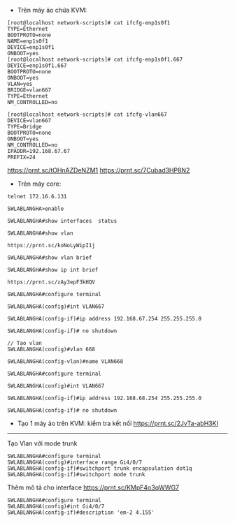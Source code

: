 - Trên máy ảo chứa KVM:

```
[root@localhost network-scripts]# cat ifcfg-enp1s0f1
TYPE=Ethernet
BOOTPROTO=none
NAME=enp1s0f1
DEVICE=enp1s0f1
ONBOOT=yes
[root@localhost network-scripts]# cat ifcfg-enp1s0f1.667
DEVICE=enp1s0f1.667
BOOTPROTO=none
ONBOOT=yes
VLAN=yes
BRIDGE=vlan667
TYPE=Ethernet
NM_CONTROLLED=no

[root@localhost network-scripts]# cat ifcfg-vlan667
DEVICE=vlan667
TYPE=Bridge
BOOTPROTO=none
ONBOOT=yes
NM_CONTROLLED=no
IPADDR=192.168.67.67
PREFIX=24
```

https://prnt.sc/tOHnAZDeNZM1
https://prnt.sc/7Cubad3HP8N2
- Trên máy core:

```
telnet 172.16.6.131

SWLABLANGHA>enable 

SWLABLANGHA#show interfaces  status

SWLABLANGHA#show vlan

https://prnt.sc/koNoLyWipI1j

SWLABLANGHA#show vlan brief

SWLABLANGHA#show ip int brief

https://prnt.sc/zAy3epF3kHQV

SWLABLANGHA#configure terminal

SWLABLANGHA(config)#int VLAN667

SWLABLANGHA(config-if)#ip address 192.168.67.254 255.255.255.0

SWLABLANGHA(config-if)# no shutdown

```

```
// Tạo vlan
SWLABLANGHA(config)#vlan 668

SWLABLANGHA(config-vlan)#name VLAN668

SWLABLANGHA#configure terminal

SWLABLANGHA(config)#int VLAN667

SWLABLANGHA(config-if)#ip address 192.168.68.254 255.255.255.0

SWLABLANGHA(config-if)# no shutdown
```


- Tạo 1 máy ảo trên KVM: kiểm tra kết nối
https://prnt.sc/2JvTa-abH3KI

-------------------------------

Tạo Vlan với mode trunk

```
SWLABLANGHA#configure terminal
SWLABLANGHA(config)#interface range Gi4/0/7
SWLABLANGHA(config-if)#switchport trunk encapsulation dot1q
SWLABLANGHA(config-if)#switchport mode trunk
```

Thêm mô tả cho interface
https://prnt.sc/KMpF4o3qWWG7

```
SWLABLANGHA#configure terminal
SWLABLANGHA(config)#int Gi4/0/7
SWLABLANGHA(config-if)#description 'em-2 4.155'
```
